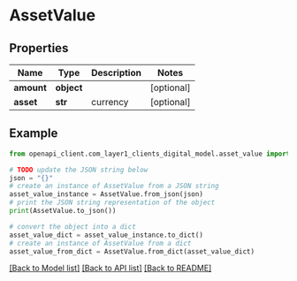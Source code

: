 # AssetValue


## Properties

Name | Type | Description | Notes
------------ | ------------- | ------------- | -------------
**amount** | **object** |  | [optional] 
**asset** | **str** | currency | [optional] 

## Example

```python
from openapi_client.com_layer1_clients_digital_model.asset_value import AssetValue

# TODO update the JSON string below
json = "{}"
# create an instance of AssetValue from a JSON string
asset_value_instance = AssetValue.from_json(json)
# print the JSON string representation of the object
print(AssetValue.to_json())

# convert the object into a dict
asset_value_dict = asset_value_instance.to_dict()
# create an instance of AssetValue from a dict
asset_value_from_dict = AssetValue.from_dict(asset_value_dict)
```
[[Back to Model list]](../README.md#documentation-for-models) [[Back to API list]](../README.md#documentation-for-api-endpoints) [[Back to README]](../README.md)



